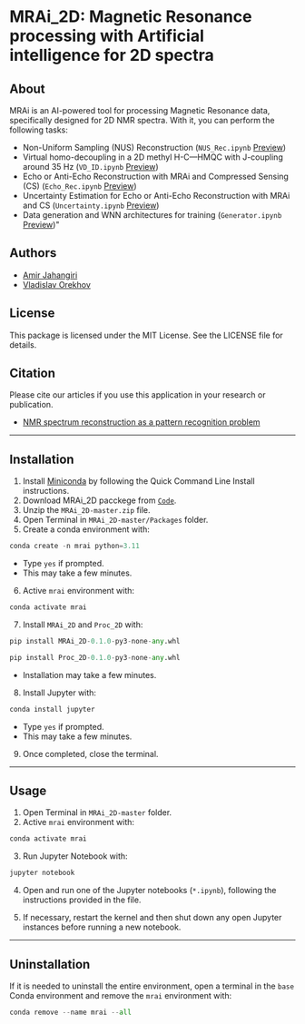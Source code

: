 ﻿# MRAi_2D: Magnetic Resonance processing with Artificial intelligence for 2D spectra

## About
MRAi is an AI-powered tool for processing Magnetic Resonance data, specifically designed for 2D NMR spectra. With it, you can perform the following tasks:
* Non-Uniform Sampling (NUS) Reconstruction (`NUS_Rec.ipynb` [Preview](https://github.com/Amir-Jahangiri/MRAi_2D/blob/master/NUS_Rec.ipynb))
* Virtual homo-decoupling in a 2D methyl H-C—HMQC with J-coupling around 35 Hz (`VD_ID.ipynb` [Preview](https://github.com/Amir-Jahangiri/MRAi_2D/blob/master/VD_ID.ipynb))
* Echo or Anti-Echo Reconstruction with MRAi and Compressed Sensing (CS) (`Echo_Rec.ipynb` [Preview](https://github.com/Amir-Jahangiri/MRAi_2D/blob/master/Echo_Rec.ipynb))
* Uncertainty Estimation for Echo or Anti-Echo Reconstruction with MRAi and CS (`Uncertainty.ipynb` [Preview](https://github.com/Amir-Jahangiri/MRAi_2D/blob/master/Uncertainty.ipynb))
* Data generation and WNN architectures for training (`Generator.ipynb` [Preview](https://github.com/Amir-Jahangiri/MRAi_2D/blob/master/Generator.ipynb))"

## Authors
* [Amir Jahangiri](amir.jahangiri@gu.se)
* [Vladislav Orekhov](vladislav.orekhov@nmr.gu.se)

## License
This package is licensed under the MIT License. See the LICENSE file for details.

## Citation
Please cite our articles if you use this application in your research or publication. 

* [NMR spectrum reconstruction as a pattern recognition problem](https://doi.org/10.1016/j.jmr.2022.107342)

---
## Installation
1. Install [Miniconda](https://docs.anaconda.com/miniconda/) by following the Quick Command Line Install instructions.
2. Download MRAi_2D pacckege from [`Code`](https://github.com/Amir-Jahangiri/MRAi_2D/archive/refs/heads/master.zip).
3. Unzip the `MRAi_2D-master.zip` file.
4. Open Terminal in `MRAi_2D-master/Packages` folder.
5. Create a conda environment with: 
```python
conda create -n mrai python=3.11
```
* Type `yes` if prompted.
* This may take a few minutes.
  
6. Active `mrai` environment with:
```python
conda activate mrai
```
7. Install `MRAi_2D` and `Proc_2D` with:
```python
pip install MRAi_2D-0.1.0-py3-none-any.whl
```
```python
pip install Proc_2D-0.1.0-py3-none-any.whl
```
* Installation may take a few minutes.
  
8. Install Jupyter with:
```python
conda install jupyter
```
* Type `yes` if prompted.
* This may take a few minutes.
  
9. Once completed, close the terminal.
---
## Usage

1. Open Terminal in `MRAi_2D-master` folder.
2. Active `mrai` environment with:
```python
conda activate mrai
```
3. Run Jupyter Notebook with:
```python
jupyter notebook
```
4. Open and run one of the Jupyter notebooks (`*.ipynb`), following the instructions provided in the file.

5. If necessary, restart the kernel and then shut down any open Jupyter instances before running a new notebook.
---
## Uninstallation

If it is needed to uninstall the entire environment, open a terminal in the `base` Conda environment and remove the `mrai` environment with:
```python
conda remove --name mrai --all
```